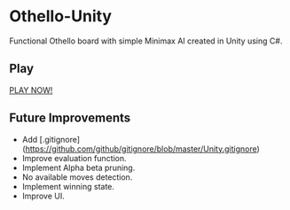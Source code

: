 # Othello-Unity
Functional Othello board with simple Minimax AI created in Unity using C#. 

## Play
[PLAY NOW!](https://hecris.github.io/Othello-Unity/Othello%20AI/Builds/WebGL/index.html)

## Future Improvements
- Add [.gitignore] (https://github.com/github/gitignore/blob/master/Unity.gitignore)
- Improve evaluation function.
- Implement Alpha beta pruning.
- No available moves detection.
- Implement winning state.
- Improve UI.

